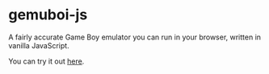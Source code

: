 # gemuboi-js
A fairly accurate Game Boy emulator you can run in your browser, written in vanilla JavaScript.

You can try it out [here](http://gemuboi.me).